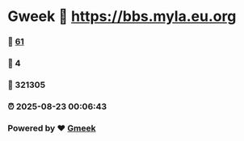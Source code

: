 # Gweek :link: https://bbs.myla.eu.org 
### :page_facing_up: [61](https://bbs.myla.eu.org/tag.html) 
### :speech_balloon: 4 
### :hibiscus: 321305 
### :alarm_clock: 2025-08-23 00:06:43 
### Powered by :heart: [Gmeek](https://github.com/Meekdai/Gmeek)
